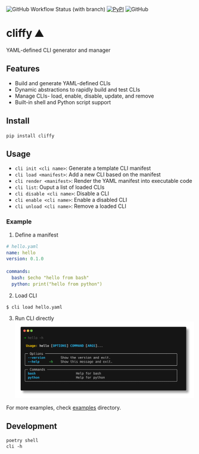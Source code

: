 ![GitHub Workflow Status (with branch)](https://img.shields.io/github/actions/workflow/status/jaykv/cliffy/python-app.yaml?branch=main)
[![PyPI](https://img.shields.io/pypi/v/cliffy)](https://pypi.org/project/cliffy/)
![GitHub](https://img.shields.io/github/license/jaykv/cliffy)

# cliffy :mountain:
YAML-defined CLI generator and manager

## Features
* Build and generate YAML-defined CLIs
* Dynamic abstractions to rapidly build and test CLIs
* Manage CLIs- load, enable, disable, update, and remove
* Built-in shell and Python script support

## Install
`pip install cliffy`

## Usage
* `cli init <cli name>`: Generate a template CLI manifest
* `cli load <manifest>`: Add a new CLI based on the manifest
* `cli render <manifest>`: Render the YAML manifest into executable code
* `cli list`: Ouput a list of loaded CLIs 
* `cli disable <cli name>`: Disable a CLI
* `cli enable <cli name>`: Enable a disabled CLI
* `cli unload <cli name>`: Remove a loaded CLI

### Example

1. Define a manifest
```yaml
# hello.yaml
name: hello
version: 0.1.0

commands:
  bash: $echo "hello from bash"
  python: print("hello from python")
```

2. Load CLI
```
$ cli load hello.yaml
```

3. Run CLI directly
![hello-demo](docs/images/hello.png)

For more examples, check [examples](examples/) directory.

## Development
```
poetry shell
cli -h
```
